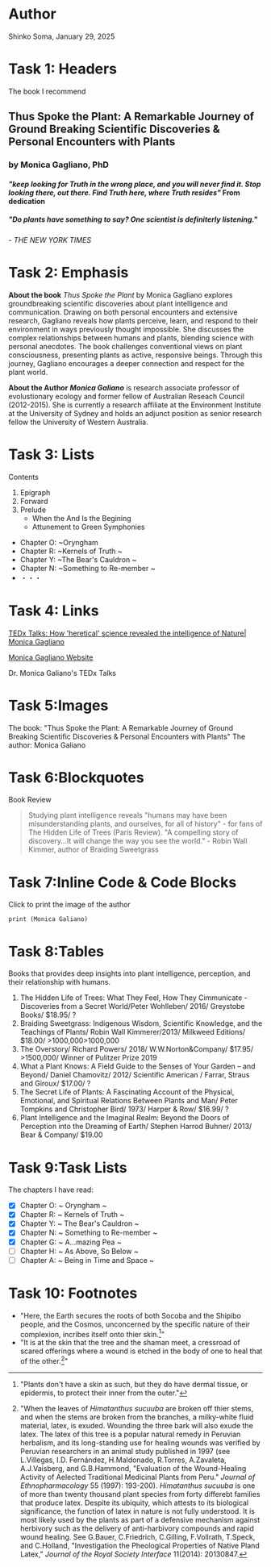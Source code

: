 # Author
 Shinko Soma,
 January 29, 2025

# Task 1: Headers
 The book I recommend
## Thus Spoke the Plant: A Remarkable Journey of Ground Breaking Scientific Discoveries & Personal Encounters with Plants
### by Monica Gagliano, PhD

#### *"keep looking for Truth in the wrong place, and you will never find it. Stop looking there, out there. Find Truth here, where Truth resides"* From dedication

##### "Do plants have something to say? One scientist is definiterly listening." 
###### - THE NEW YORK TIMES

# Task 2: Emphasis

**About the book**
*Thus Spoke the Plant* by Monica Gagliano explores groundbreaking scientific discoveries about plant intelligence and communication. Drawing on both personal encounters and extensive research, Gagliano reveals how plants perceive, learn, and respond to their environment in ways previously thought impossible. She discusses the complex relationships between humans and plants, blending science with personal anecdotes. The book challenges conventional views on plant consciousness, presenting plants as active, responsive beings. Through this journey, Gagliano encourages a deeper connection and respect for the plant world.

**About the Author**
***Monica Galiano*** is research associate professor of evolustionary ecology and former fellow of Australian Reseach Council (2012-2015). She is currently a research affiliate at the Environment Institute at the University of Sydney and holds an adjunct position as senior research fellow the University of Western Australia.

# Task 3: Lists
Contents
1. Epigraph
2. Forward
3. Prelude
   - When the And Is the Begining
   - Attunement to Green Symphonies

- Chapter O: ~Oryngham
- Chapter R: ~Kernels of Truth ~
- Chapter Y: ~The Bear's Cauldron ~
- Chapter N: ~Something to Re-member ~
- ・・・

# Task 4: Links

[TEDx Talks: How 'heretical' science revealed the intelligence of Nature| Monica Gagliano](https://youtu.be/5z-kZZVyHdw?si=YkhIKgNOfGyezbpD)

[Monica Gagliano Website](https://www.monicagagliano.com/)

Dr. Monica Galiano's TEDx Talks

# Task 5:Images
The book: "Thus Spoke the Plant: A Remarkable Journey of Ground Breaking Scientific Discoveries & Personal Encounters with Plants"
The author: Monica Galiano

# Task 6:Blockquotes
Book Review
> Studying plant intelligence reveals "humans may have been misunderstanding plants, and ourselves, for all of history" - for fans of The Hidden Life of Trees (Paris Review).
> "A compelling story of discovery...It will change the way you see the world." - Robin Wall Kimmer, author of Braiding Sweetgrass

# Task 7:Inline Code & Code Blocks
Click to print the image of the author
```
print (Monica Galiano)
```

# Task 8:Tables

Books that provides deep insights into plant intelligence, perception, and their relationship with humans.

1. The Hidden Life of Trees: What They Feel, How They Cimmunicate - Discoveries from a Secret World/Peter Wohlleben/ 2016/ Greystobe Books/ $18.95/ ?
2. Braiding Sweetgrass: Indigenous Wisdom, Scientific Knowledge, and the Teachings of Plants/ Robin Wall Kimmerer/2013/ Milkweed Editions/ $18.00/ >1000,000>1000,000 
3. The Overstory/ Richard Powers/ 2018/ W.W.Norton&Company/ $17.95/ >1500,000/ Winner of Pulitzer Prize 2019
4. What a Plant Knows: A Field Guide to the Senses of Your Garden – and Beyond/ Daniel Chamovitz/ 2012/ Scientific American / Farrar, Straus and Giroux/ $17.00/ ?
5. The Secret Life of Plants: A Fascinating Account of the Physical, Emotional, and Spiritual Relations Between Plants and Man/ Peter Tompkins and Christopher Bird/ 1973/ Harper & Row/ $16.99/ ?
6. Plant Intelligence and the Imaginal Realm: Beyond the Doors of Perception into the Dreaming of Earth/ Stephen Harrod Buhner/ 2013/ Bear & Company/ $19.00
   

# Task 9:Task Lists 
The chapters I have read:
- [x] Chapter O: ~ Oryngham ~
- [x] Chapter R: ~ Kernels of Truth ~
- [x] Chapter Y: ~ The Bear's Cauldron ~
- [x] Chapter N: ~ Something to Re-member ~
- [x] Chapter G: ~ A...mazing Pea ~
- [ ] Chapter H: ~ As Above, So Below ~
- [ ] Chapter A: ~ Being in Time and Space ~

# Task 10: Footnotes
- "Here, the Earth secures the roots of both Socoba and the Shipibo people, and the Cosmos, unconcerned by the specific nature of their complexion, incribes itself onto thier skin.[^1]"
- "It is at the skin that the tree and the shaman meet, a cressroad of scared offerings where a wound is etched in the body of one to heal that of the other.[^2]"
[^1]:"Plants don't have a skin as such, but they do have dermal tissue, or epidermis, to protect their inner from the outer."
[^2]:"When the leaves of *Himatanthus sucuuba* are broken off thier stems, and when the stems are broken from the branches, a milky-white fluid material, latex, is exuded. Wounding the three bark will also exude the latex. The latex of this tree is a popular natural remedy in Peruvian herbalism, and its long-standing use for healing wounds was verified by Peruvian researchers in an animal study published in 1997 (see L.Villegas, I.D. Fernández, H.Maldonado, R.Torres, A.Zavaleta, A.J.Vaisberg, and G.B.Hammond, "Evaluation of the Wound-Healing Activity of Aelected Traditional Medicinal Plants from Peru." *Journal of Ethnopharmacology* 55 (1997): 193-200). *Himatanthus sucuuba* is one of more than twenty thousand plant species from forty differebt families that produce latex. Despite its ubiquity, which attests to its biological significance, the function of latex in nature is not fully understood. It is most likely used by the plants as part of a defensive mechanism against herbivory such as the delivery of anti-harbivory compounds and rapid wound healing. See G.Bauer, C.Friedrich, C.Gilling, F.Vollrath, T.Speck, and C.Holland, "Investigation the Pheological Properties of Native Pland Latex," *Journal of the Royal Society Interface* 11(2014): 20130847.
